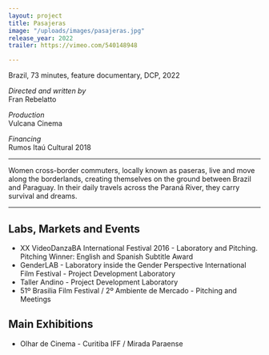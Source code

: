 ```yaml
---
layout: project
title: Pasajeras
image: "/uploads/images/pasajeras.jpg"
release_year: 2022
trailer: https://vimeo.com/540148948

---
```

Brazil, 73 minutes, feature documentary, DCP, 2022

_Directed and written by_  
Fran Rebelatto

_Production_  
Vulcana Cinema

_Financing_  
Rumos Itaú Cultural 2018

***

Women cross-border commuters, locally known as paseras, live and move along the borderlands, creating themselves on the ground between Brazil and Paraguay. In their daily travels across the Paraná River, they carry survival and dreams.

***

## Labs, Markets and Events

* XX VideoDanzaBA International Festival 2016 - Laboratory and Pitching.  
  Pitching Winner: English and Spanish Subtitle Award
* GenderLAB - Laboratory inside the Gender Perspective International Film Festival - Project Development Laboratory
* Taller Andino - Project Development Laboratory
* 51º Brasilia Film Festival / 2º Ambiente de Mercado -  Pitching and Meetings

## Main Exhibitions

* Olhar de Cinema - Curitiba IFF / Mirada Paraense